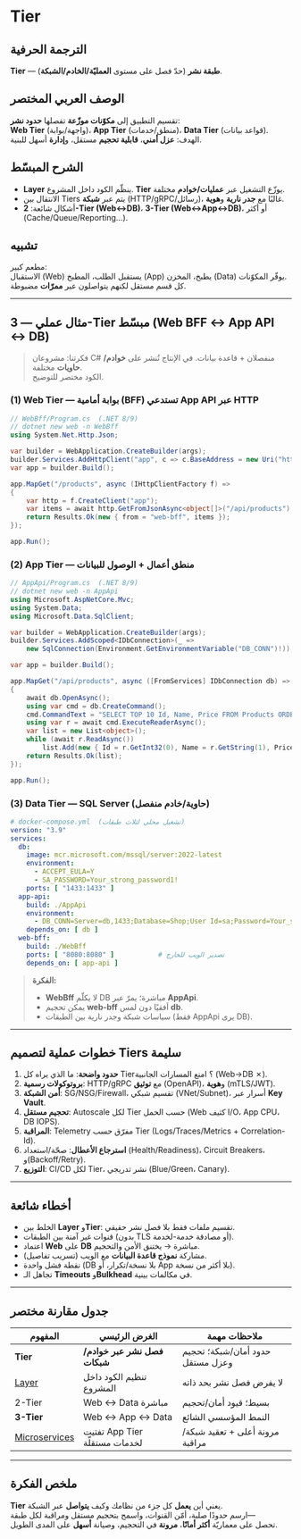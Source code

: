 # **Tier**

## الترجمة الحرفية  
**Tier** — **طبقة نشر** (حدّ فصل على مستوى **العمليّة/الخادم/الشبكة**).

## الوصف العربي المختصر  
تقسيم التطبيق إلى **مكوّنات موزّعة** تفصلها **حدود نشر**:  
**Web Tier** (واجهة/بوابة)، **App Tier** (منطق/خدمات)، **Data Tier** (قواعد بيانات).  
الهدف: **عزل أمني**، **قابلية تحجيم** مستقل، و**إدارة** أسهل للبنية.

## الشرح المبسّط  
- **Layer** ينظّم الكود داخل المشروع. **Tier** يوزّع التشغيل عبر **عمليات/خوادم** مختلفة.  
- الانتقال بين Tiers يتم عبر **شبكة** (HTTP/gRPC/رسائل)، غالبًا مع **جدر نارية** و**هوية**.  
- أشكال شائعة: **2-Tier (Web↔DB)**، **3-Tier (Web↔App↔DB)**، أو أكثر (Cache/Queue/Reporting…).

## تشبيه  
مطعم كبير:  
الاستقبال (Web) يستقبل الطلب، المطبخ (App) يطبخ، المخزن (Data) يوفّر المكوّنات.  
كل قسم مستقل لكنهم يتواصلون عبر **ممرّات** مضبوطة.

---

## مثال عملي — **3-Tier** مبسّط (Web BFF ↔ App API ↔ DB)

> فكرتنا: مشروعان C# منفصلان + قاعدة بيانات. في الإنتاج تُنشر على **خوادم/حاويات** مختلفة.  
> الكود مختصر للتوضيح.

### (1) Web Tier — بوابة أمامية (BFF) تستدعي App API عبر HTTP
```csharp
// WebBff/Program.cs  (.NET 8/9)
// dotnet new web -n WebBff
using System.Net.Http.Json;

var builder = WebApplication.CreateBuilder(args);
builder.Services.AddHttpClient("app", c => c.BaseAddress = new Uri("http://app-api")); // DNS داخلي
var app = builder.Build();

app.MapGet("/products", async (IHttpClientFactory f) =>
{
    var http = f.CreateClient("app");
    var items = await http.GetFromJsonAsync<object[]>("/api/products");
    return Results.Ok(new { from = "web-bff", items });
});

app.Run();
```

### (2) App Tier — منطق أعمال + الوصول للبيانات
```csharp
// AppApi/Program.cs  (.NET 8/9)
// dotnet new web -n AppApi
using Microsoft.AspNetCore.Mvc;
using System.Data;
using Microsoft.Data.SqlClient;

var builder = WebApplication.CreateBuilder(args);
builder.Services.AddScoped<IDbConnection>(_ =>
    new SqlConnection(Environment.GetEnvironmentVariable("DB_CONN")!)); // حقن اتصال

var app = builder.Build();

app.MapGet("/api/products", async ([FromServices] IDbConnection db) =>
{
    await db.OpenAsync();
    using var cmd = db.CreateCommand();
    cmd.CommandText = "SELECT TOP 10 Id, Name, Price FROM Products ORDER BY Id";
    using var r = await cmd.ExecuteReaderAsync();
    var list = new List<object>();
    while (await r.ReadAsync())
        list.Add(new { Id = r.GetInt32(0), Name = r.GetString(1), Price = r.GetDecimal(2) });
    return Results.Ok(list);
});

app.Run();
```

### (3) Data Tier — SQL Server (حاوية/خادم منفصل)

```yaml
# docker-compose.yml  (تشغيل محلي لثلاث طبقات)
version: "3.9"
services:
  db:
    image: mcr.microsoft.com/mssql/server:2022-latest
    environment:
      - ACCEPT_EULA=Y
      - SA_PASSWORD=Your_strong_password1!
    ports: [ "1433:1433" ]
  app-api:
    build: ./AppApi
    environment:
      - DB_CONN=Server=db,1433;Database=Shop;User Id=sa;Password=Your_strong_password1!;TrustServerCertificate=True
    depends_on: [ db ]
  web-bff:
    build: ./WebBff
    ports: [ "8080:8080" ]           # تصدير الويب للخارج
    depends_on: [ app-api ]
```

> **الفكرة:**  
> - **WebBff** لا يكلّم DB مباشرة؛ يمرّ عبر **AppApi**.  
> - يمكن تحجيم **web-bff** أفقيًا دون لمس **db**.  
> - سياسات شبكة وجدر نارية بين الطبقات (فقط AppApi يرى DB).

---

## خطوات عملية لتصميم **Tiers** سليمة
1. **حدود واضحة**: ما الذي يراه كل Tier؟ امنع المسارات الجانبية (Web→DB ✗).  
2. **بروتوكولات رسمية**: HTTP/gRPC مع **توثيق** (OpenAPI)، و**هوية** (mTLS/JWT).  
3. **أمن الشبكة**: SG/NSG/Firewall، تقسيم شبكي (VNet/Subnet)، أسرار عبر **Key Vault**.  
4. **تحجيم مستقل**: Autoscale لكل Tier حسب الحمل (Web كثيف I/O، App CPU، DB IOPS).  
5. **المراقبة**: Telemetry مفرّق حسب Tier (Logs/Traces/Metrics + Correlation-Id).  
6. **استرجاع الأعطال**: صحّة/استعداد (Health/Readiness)، Circuit Breakers، و(Backoff/Retry).  
7. **التوزيع**: CI/CD لكل Tier، نشر تدريجي (Blue/Green، Canary).

---

## أخطاء شائعة
- الخلط بين **Layer** و**Tier**: تقسيم ملفات فقط بلا فصل نشر حقيقي.  
- قنوات غير آمنة بين الطبقات (بدون TLS أو مصادقة خدمة-لخدمة).  
- اعتماد **Web** على **DB** مباشرة → يختنق الأمن والتحجيم.  
- مشاركة **نموذج قاعدة البيانات** مع الويب (تسريب تفاصيل).  
- نقطة فشل واحدة (DB بلا نسخة/تكرار، أو App بلا أكثر من نسخة).  
- تجاهل الـ **Timeouts** و**Bulkhead** في مكالمات بينية.

---

## جدول مقارنة مختصر

| المفهوم | الغرض الرئيسي | ملاحظات مهمة |
|---|---|---|
| **Tier** | **فصل نشر عبر خوادم/شبكات** | حدود أمان/شبكة؛ تحجيم وعزل مستقل |
| [Layer](layer.md) | تنظيم الكود داخل المشروع | لا يفرض فصل نشر بحد ذاته |
| 2-Tier | Web ↔ Data مباشرة | بسيط؛ قيود أمان/تحجيم |
| **3-Tier** | Web ↔ App ↔ Data | النمط المؤسسي الشائع |
| [Microservices](microservices.md) | تفتيت App Tier لخدمات مستقلّة | مرونة أعلى + تعقيد شبكة/مراقبة |

---

## ملخص الفكرة  
**Tier** يعني أين **يعمل** كل جزء من نظامك وكيف **يتواصل** عبر الشبكة.  
ارسم حدودًا صلبة، أمّن القنوات، واسمح بتحجيم مستقل ومراقبة لكل طبقة—  
تحصل على معماريّة **أكثر أمانًا**، **مرونة** في التحجيم، وصيانة **أسهل** على المدى الطويل.
